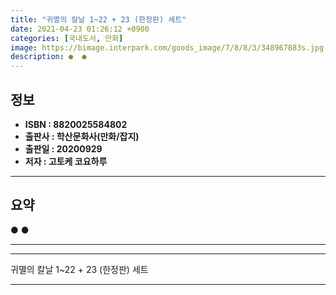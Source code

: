 ```yaml
---
title: "귀멸의 칼날 1~22 + 23 (한정판) 세트"
date: 2021-04-23 01:26:12 +0900
categories: [국내도서, 만화]
image: https://bimage.interpark.com/goods_image/7/8/8/3/348967883s.jpg
description: ●  ●  
---
```


## **정보**

- **ISBN : 8820025584802**
- **출판사 : 학산문화사(만화/잡지)**
- **출판일 : 20200929**
- **저자 : 고토케 코요하루**

------



## **요약**

●  ●  

------



------


귀멸의 칼날 1~22 + 23 (한정판) 세트 

------


